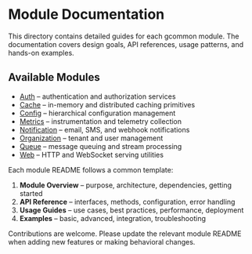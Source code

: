 <!-- file: docs/modules/README.md -->
<!-- version: 1.1.0 -->
<!-- guid: 643e580d-453d-4365-864c-30388bc340b9 -->

# Module Documentation

This directory contains detailed guides for each gcommon module. The
documentation covers design goals, API references, usage patterns, and hands-on
examples.

## Available Modules

- [Auth](auth/README.md) – authentication and authorization services
- [Cache](cache/README.md) – in-memory and distributed caching primitives
- [Config](config/README.md) – hierarchical configuration management
- [Metrics](metrics/README.md) – instrumentation and telemetry collection
- [Notification](notification/README.md) – email, SMS, and webhook notifications
- [Organization](organization/README.md) – tenant and user management
- [Queue](queue/README.md) – message queuing and stream processing
- [Web](web/README.md) – HTTP and WebSocket serving utilities

Each module README follows a common template:

1. **Module Overview** – purpose, architecture, dependencies, getting started
2. **API Reference** – interfaces, methods, configuration, error handling
3. **Usage Guides** – use cases, best practices, performance, deployment
4. **Examples** – basic, advanced, integration, troubleshooting

Contributions are welcome. Please update the relevant module README when adding
new features or making behavioral changes.
